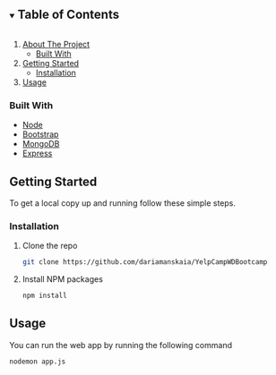 <!-- TABLE OF CONTENTS -->
<details open="open">
  <summary><h2 style="display: inline-block">Table of Contents</h2></summary>
  <ol>
    <li>
      <a href="#about-the-project">About The Project</a>
      <ul>
        <li><a href="#built-with">Built With</a></li>
      </ul>
    </li>
    <li>
      <a href="#getting-started">Getting Started</a>
      <ul>
        <li><a href="#installation">Installation</a></li>
      </ul>
    </li>
    <li><a href="#usage">Usage</a></li>
  </ol>
</details>



### Built With

* [Node](https://nodejs.org/)
* [Bootstrap](https://getbootstrap.com/)
* [MongoDB](https://www.mongodb.com/)
* [Express](https://expressjs.com/)



<!-- GETTING STARTED -->
## Getting Started

To get a local copy up and running follow these simple steps.

### Installation

1. Clone the repo
   ```sh
   git clone https://github.com/dariamanskaia/YelpCampWDBootcamp
   ```
2. Install NPM packages
   ```sh
   npm install
   ```



<!-- USAGE EXAMPLES -->
## Usage

You can run the web app by running the following command

   ```sh
   nodemon app.js
   ```
